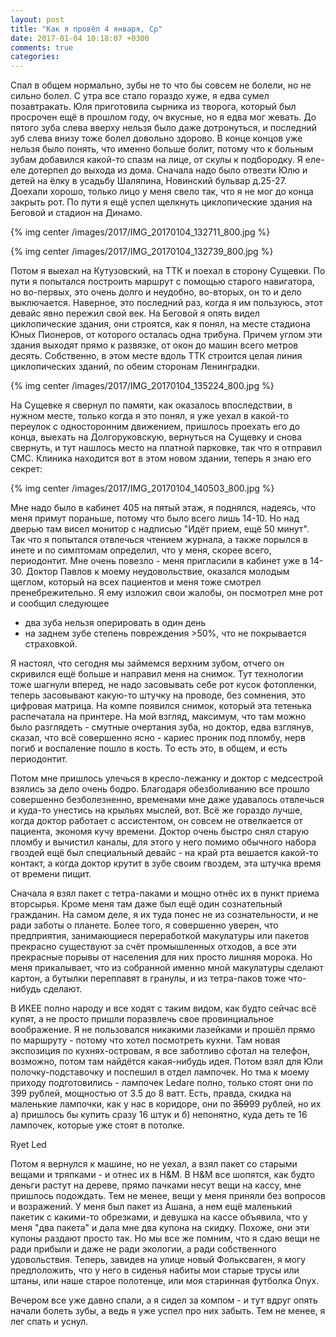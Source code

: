 ```yaml
---
layout: post
title: "Как я провёл 4 января, Ср"
date: 2017-01-04 10:18:07 +0300
comments: true
categories: 
---
```

Спал в общем нормально, зубы не то что бы совсем не болели, но не сильно болел. С утра все стало гораздо хуже, я едва сумел позавтракать. Юля приготовила сырника из творога, который был просрочен ещё в прошлом году, оч вкусные, но я едва мог жевать. До пятого зуба слева вверху нельзя было даже дотронуться, и последний зуб слева внизу тоже болел довольно здорово. В конце концов уже нельзя было понять, что именно больше болит, потому что к больным зубам добавился какой-то спазм на лице, от скулы к подбородку. Я еле-еле дотерпел до выхода из дома. Сначала надо было отвезти Юлю и детей на ёлку в усадьбу Шаляпина, Новинский бульвар д.25-27. Доехали хорошо, только лицо у меня свело так, что я не мог до конца закрыть рот. По пути я ещё успел щелкнуть циклопические здания на Беговой и стадион на Динамо.

{% img center /images/2017/IMG_20170104_132711_800.jpg %}

{% img center /images/2017/IMG_20170104_132739_800.jpg %}

Потом я выехал на Кутузовский, на ТТК и поехал в сторону Сущевки. По пути я попытался построить маршрут с помощью старого навигатора, но во-первых, это очень долго и неудобно, во-вторых, он то и дело выключается. Наверное, это последний раз, когда я им пользуюсь, этот девайс явно пережил свой век. На Беговой я опять видел циклопические здания, они строятся, как я понял, на месте стадиона Юных Пионеров, от которого осталась одна трибуна. Причем углом эти здания выходят прямо к развязке, от окон до машин всего метров десять. Собственно, в этом месте вдоль ТТК строится целая линия циклопических зданий, по обеим сторонам Ленинградки.

{% img center /images/2017/IMG_20170104_135224_800.jpg %}

На Сущевке я свернул по памяти, как оказалось впоследствии, в нужном месте, только когда я это понял, я уже уехал в какой-то переулок с односторонним движением, пришлось проехать его до конца, выехать на Долгоруковскую, вернуться на Сущевку и снова свернуть, и тут нашлось место на платной парковке, так что я отправил СМС. Клиника находится вот в этом новом здании, теперь я знаю его секрет:

{% img center /images/2017/IMG_20170104_140503_800.jpg %}

Мне надо было в кабинет 405 на пятый этаж, я поднялся, надеясь, что меня примут пораньше, потому что было всего лишь 14-10. Но над дверью там висел монитор с надписью "Идёт прием, ещё 50 минут". Так что я попытался отвлечься чтением журнала, а также порылся в инете и по симптомам определил, что у меня, скорее всего, периодонтит. Мне очень повезло - меня пригласили в кабинет уже в 14-30. Доктор Павлов к моему неудовольствие, оказался молодым щеглом, который на всех пациентов и меня тоже смотрел пренебрежительно. Я ему изложил свои жалобы, он посмотрел мне рот и сообщил следующее

- два зуба нельзя оперировать в один день
- на заднем зубе степень повреждения >50%, что не покрывается страховкой.

Я настоял, что сегодня мы займемся верхним зубом, отчего он скривился ещё больше и направил меня на снимок. Тут технологии тоже шагнули вперед, не надо засовывать себе рот кусок фотопленки, теперь засовывают какую-то штучку на проводе, без сомнения, это цифровая матрица. На компе появился снимок, который эта тетенька распечатала на принтере. На мой взгляд, максимум, что там можно было разглядеть - смутные очертания зуба, но доктор, едва взглянув, сказал, что всё совершенно ясно - кариес проник под пломбу, нерв погиб и воспаление пошло в кость. То есть это, в общем, и есть периодонтит.  

Потом мне пришлось улечься в кресло-лежанку и доктор с медсестрой взялись за дело очень бодро. Благодаря обезболиванию все прошло совершенно безболезненно, временами мне даже удавалось отвлечься и куда-то унестись на крыльях мыслей, вот. Всё же гораздо лучше, когда доктор работает с ассистентом, он совсем не отвелкается от пациента, экономя кучу времени. Доктор очень быстро снял старую пломбу и вычистил каналы, для этого у него помимо обычного набора гвоздей ещё был специальный девайс - на край рта вешается какой-то контакт, а когда доктор крутит в зубе своим гвоздем, эта штучка время от времени пищит.


Сначала я взял пакет с тетра-паками и мощно отнёс их в пункт приема вторсырья. Кроме меня там даже был ещё один сознательный гражданин. На самом деле, я их туда понес не из сознательности, и не ради заботы о планете. Более того, я совершенно уверен, что предприятия, занимающиеся переработкой макулатуры или пакетов прекрасно существуют за счёт промышленных отходов, а все эти прекрасные порывы от населения для них просто лишняя морока. Но меня прикалывает, что из собранной именно мной макулатуры сделают картон, а бутылки переплавят в гранулы, и из тетра-паков тоже что-нибудь сделают.

В ИКЕЕ полно народу и все ходят с таким видом, как будто сейчас всё купят, а не просто пришли поразвлечь свое провинциальное воображение. Я не пользовался никакими лазейками и прошёл прямо по маршруту - потому что хотел посмотреть кухни. Там новая экспозиция по кухнях-островам, я все заботливо сфотал на телефон, возможно, потом там найдётся какая-нибудь идея. Потом взял для Юли полочку-подставочку и поспешил в отдел лампочек. Но тма к моему приходу подготовились - лампочек Ledare полно, только стоят они по 399 рублей, мощностью от 3.5 до 8 ватт. Есть, правда, скидка на маленькие лампочки, как у нас в коридоре, они по ~~359~~99 рублей, но их а) пришлось бы купить сразу 16 штук и б) непонятно, куда деть те 16 лампочек, которые уже стоят в потолке.

Ryet Led

Потом я вернулся к машине, но не уехал, а взял пакет со старыми вещами и тряпками - и отнес их в H&M. В H&M все шопятся, как будто деньги растут на дереве, прямо пачками несут вещи на кассу, мне пришлось подождать. Тем не менее, вещи у меня приняли без вопросов и возражений. У меня был пакет из Ашана, а нем ещё маленький пакетик с какими-то обрезками, и девушка на кассе объявила, что у меня "два пакета" и дала мне два купона на скидку. Похоже, они эти купоны раздают просто так. Но мы все же помним, что я сдаю вещи не ради прибыли и даже не ради экологии, а ради собственного удовольствия. Теперь, завидев на улице новый Фольксваген, я могу предположить, что у него в сиденья набиты мои старые трусы или штаны, или наше старое полотенце, или моя старинная футболка Onyx. 

Вечером все уже давно спали, а я сидел за компом - и тут вдруг опять начали болеть зубы, а ведь я уже успел про них забыть. Тем не менее, я лег спать и уснул.